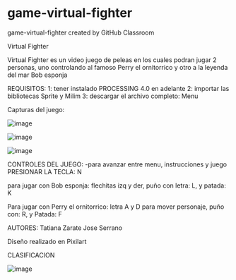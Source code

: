 # game-virtual-fighter
game-virtual-fighter created by GitHub Classroom

Virtual Fighter

Virtual Fighter es un video juego de peleas en los cuales podran jugar 2 personas, uno controlando al famoso Perry el ornitorrico y otro a la leyenda del mar Bob esponja


REQUISITOS:
1: tener instalado PROCESSING 4.0 en adelante
2: importar las bibliotecas Sprite y Milim
3: descargar el archivo completo: Menu


Capturas del juego:

![image](https://user-images.githubusercontent.com/82965579/136504201-7ba90d61-b3d5-494a-b81b-6b7798e04ead.png)

![image](https://user-images.githubusercontent.com/82965579/136504232-ed94f922-4114-4007-a251-1db3d3754e99.png)

![image](https://user-images.githubusercontent.com/82965579/136504264-048a22e8-323d-4f70-b26f-061e527b5e27.png)

CONTROLES DEL JUEGO:
-para avanzar entre menu, instrucciones y juego PRESIONAR LA TECLA: N

para jugar con Bob esponja: flechitas izq y der, puño con letra: L, y patada: K

Para jugar con Perry el ornitorrico: letra A y D para mover personaje, puño con: R, y Patada: F



AUTORES:
Tatiana Zarate
Jose Serrano

Diseño realizado en Pixilart

CLASIFICACION

![image](https://user-images.githubusercontent.com/82965579/136504932-c7ac86cd-6a5f-4c4d-ba96-47ab91154bd0.png)

